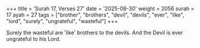 +++
title = 'Surah 17, Verses 27'
date = '2025-08-30'
weight = 2056
surah = 17
ayah = 27
tags = ["brother", "brothers", "devil", "devils", "ever", "like", "lord", "surely", "ungrateful", "wasteful"]
+++

Surely the wasteful are ˹like˺ brothers to the devils. And the Devil is ever ungrateful to his Lord.